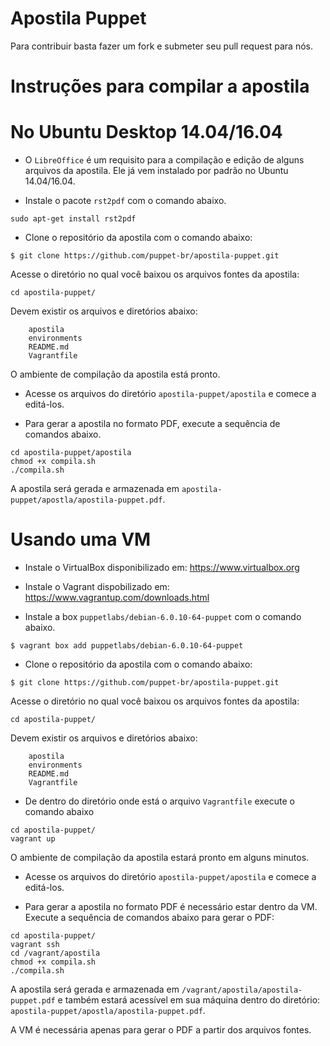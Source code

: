 # Apostila Puppet

Para contribuir basta fazer um fork e submeter seu pull request para nós.

# Instruções para compilar a apostila

# No Ubuntu Desktop 14.04/16.04

* O `LibreOffice` é um requisito para a compilação e edição de alguns arquivos da apostila. 
Ele já vem instalado por padrão no Ubuntu 14.04/16.04.

* Instale o pacote `rst2pdf` com o comando abaixo.

```
sudo apt-get install rst2pdf
```

* Clone o repositório da apostila com o comando abaixo:

```
$ git clone https://github.com/puppet-br/apostila-puppet.git
```

Acesse o diretório no qual você baixou os arquivos fontes da apostila:

```
cd apostila-puppet/
```

Devem existir os arquivos e diretórios abaixo:

```
    apostila
    environments
    README.md
    Vagrantfile
```

O ambiente de compilação da apostila está pronto.

* Acesse os arquivos do diretório `apostila-puppet/apostila` e comece a editá-los.

* Para gerar a apostila no formato PDF, execute a sequência de comandos abaixo.

```
cd apostila-puppet/apostila
chmod +x compila.sh
./compila.sh
```

A apostila será gerada e armazenada em `apostila-puppet/apostla/apostila-puppet.pdf`.

# Usando uma VM

* Instale o VirtualBox disponibilizado em: https://www.virtualbox.org

* Instale o Vagrant dispobilizado em: https://www.vagrantup.com/downloads.html

* Instale a box `puppetlabs/debian-6.0.10-64-puppet` com o comando abaixo.

```
$ vagrant box add puppetlabs/debian-6.0.10-64-puppet
```

* Clone o repositório da apostila com o comando abaixo:

```
$ git clone https://github.com/puppet-br/apostila-puppet.git
```

Acesse o diretório no qual você baixou os arquivos fontes da apostila:

```
cd apostila-puppet/
```

Devem existir os arquivos e diretórios abaixo:

```
    apostila
    environments
    README.md
    Vagrantfile
```

* De dentro do diretório onde está o arquivo `Vagrantfile` execute o comando abaixo

```
cd apostila-puppet/
vagrant up
```

O ambiente de compilação da apostila estará pronto em alguns minutos.

* Acesse os arquivos do diretório `apostila-puppet/apostila` e comece a editá-los.

* Para gerar a apostila no formato PDF é necessário estar dentro da VM. 
Execute a sequência de comandos abaixo para gerar o PDF:

```
cd apostila-puppet/
vagrant ssh
cd /vagrant/apostila
chmod +x compila.sh
./compila.sh
```

A apostila será gerada e armazenada em `/vagrant/apostila/apostila-puppet.pdf` e 
também estará acessível em sua máquina dentro do diretório: `apostila-puppet/apostla/apostila-puppet.pdf`.

A VM é necessária apenas para gerar o PDF a partir dos arquivos fontes.

